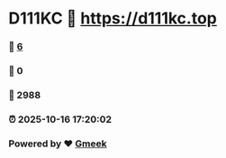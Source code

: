 # D111KC :link: https://d111kc.top 
### :page_facing_up: [6](https://d111kc.top/tag.html) 
### :speech_balloon: 0 
### :hibiscus: 2988 
### :alarm_clock: 2025-10-16 17:20:02 
### Powered by :heart: [Gmeek](https://github.com/Meekdai/Gmeek)
